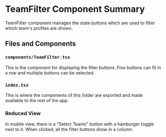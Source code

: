 # TeamFilter Component Summary
TeamFilter component manages the state buttons which are used to filter which team's profiles are shown.

## Files and Components
### ```components/TeamFilter.tsx```
This is the component for displaying the filter buttons. Five buttons can fit in a row and multiple buttons can be selected. 

### ```index.tsx```
This is where the components of this folder are exported and made available to the rest of the app.

### Reduced View
In mobile view, there is a "Select Teams" button with a hamburger toggle next to it. When clicked, all the filter buttons show in a column. 
